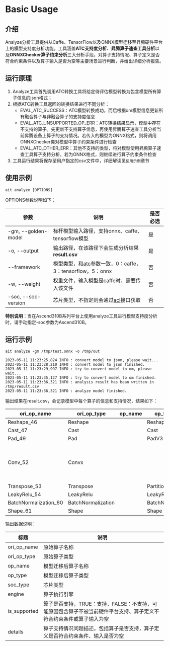 # Basic Usage

## 介绍

Analyze分析工具提供从Caffe、TensorFlow以及ONNX模型迁移至昇腾硬件平台上的模型支持度分析功能。工具涵盖**ATC支持度分析**、**昇腾算子速查工具分析**以及**ONNXChecker算子约束分析**三大分析手段，对算子支持情况、算子定义是否符合约束条件以及算子输入是否为空等主要场景进行判断，并给出详细分析报告。

## 运行原理
1. Analyze工具首先调用ATC转换工具将给定待评估模型转换为包含模型所有算子信息的json格式；
2. 根据ATC转换工具返回的转换结果进行不同分析：
    - EVAL_ATC_SUCCESS：ATC模型转换成功，而后根据om模型信息更新所有融合算子与非融合算子的支持度信息
    - EVAL_ATC_UNSUPPORTED_OP_ERR：ATC转换结果显示，模型中存在不支持的算子。先更新不支持算子信息，再使用昇腾算子速查工具分析当前昇腾设备上算子的支持情况。若传入的模型为ONNX格式，则将调用ONNXChecker类对模型中算子约束条件进行检查
    - EVAL_ATC_OTHER_ERR：其他不支持的类型，将对模型使用昇腾算子速查工具算子支持分析，若为ONNX格式，则继续进行算子约束条件检查
3. 工具运行结果将保存至用户指定的csv文件中，详细解读见`使用示例`章节

## 使用示例

```shell
ait analyze [OPTIONS]
```

OPTIONS参数说明如下：

| 参数             | 说明                                                         | 是否必选 |
|----------------| ------------------------------------------------------------ | -------- |
| -gm, --golden-model | 标杆模型输入路径，支持onnx、caffe、tensorflow模型            | 是       |
| -o, --output   | 输出路径，在该路径下会生成分析结果**result.csv**             | 是       |
| --framework    | 模型类型，和[atc](https://www.hiascend.com/document/detail/zh/canncommercial/63RC1/inferapplicationdev/atctool/atctool_000041.html)参数一致，0：caffe，3：tensorflow，5：onnx | 否       |
| -w, --weight   | 权重文件，输入模型是caffe时，需要传入该文件                  | 否       |
| -soc, --soc-version | 芯片类型，不指定则会通过[acl](https://www.hiascend.com/document/detail/zh/canncommercial/63RC1/inferapplicationdev/aclpythondevg/aclpythondevg_01_0008.html)接口获取 | 否       |

**特别说明**：当在Ascend310B系列平台上使用analyze工具进行模型支持度分析时，请手动指定-soc参数为Ascend310B。

## 运行示例

```shell
ait analyze -gm /tmp/test.onnx -o /tmp/out
```

```shell
2023-05-11 11:23:25,824 INFO : convert model to json, please wait...
2023-05-11 11:23:28,210 INFO : convert model to json finished.
2023-05-11 11:23:29,997 INFO : try to convert model to om, please wait...
2023-05-11 11:23:35,127 INFO : try to convert model to om finished.
2023-05-11 11:23:36,321 INFO : analysis result has bean written in /tmp/result.csv
2023-05-11 11:23:36,321 INFO : analyze model finished.
```

输出结果在result.csv，会记录模型中每个算子的信息和支持情况，结果如下：

| ori_op_name           | ori_op_type        | op_name | op_type         | soc_type  | engine  | is_supported | details                                                      |
| --------------------- | ------------------ | ------- | --------------- | --------- | ------- | ------------ | ------------------------------------------------------------ |
| Reshape_46            | Reshape            |         | Reshape         | Ascend310 | AICORE  | TRUE         |                                                              |
| Cast_47               | Cast               |         | Cast            | Ascend310 | AICORE  | TRUE         |                                                              |
| Pad_49                | Pad                |         | PadV3           | Ascend310 | AICORE  | TRUE         |                                                              |
| Conv_52               | Convx              |         |                 | Ascend310 | UNKNOWN | FALSE        | No Op registered for Convx with domain_version of 11;Op is unsupported. |
| Transpose_53          | Transpose          |         | PartitionedCall | Ascend310 | AICORE  | TRUE         |                                                              |
| LeakyRelu_54          | LeakyRelu          |         | LeakyRelu       | Ascend310 | AICORE  | TRUE         |                                                              |
| BatchNormalization_60 | BatchNormalization |         | BatchNorm       | Ascend310 | AICORE  | TRUE         |                                                              |
| Shape_61              | Shape              |         | Shape           | Ascend310 | AICORE  | TRUE         |                                                              |

输出数据说明：

| 标题         | 说明                                                             |
| ------------ |----------------------------------------------------------------|
| ori_op_name  | 原始算子名称                                                         |
| ori_op_type  | 原始算子类型                                                         |
| op_name      | 模型迁移后算子名称                                                      |
| op_type      | 模型迁移后算子类型                                                      |
| soc_type     | 芯片类型                                                           |
| engine       | 算子执行引擎                                                         |
| is_supported | 算子是否支持，TRUE：支持，FALSE：不支持，可能原因包含算子不被当前硬件平台支持、算子定义不符合约束条件或算子输入为空 |
| details      | 算子支持情况问题描述，包括算子是否支持，算子定义是否符合约束条件、输入是否为空                        |

